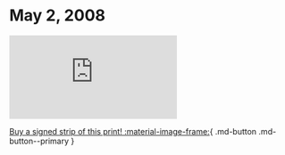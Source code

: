 # May 2, 2008

![](https://www.achewood.com/comic.php?date=05022008)

[Buy a signed strip of this print! :material-image-frame:](https://achewood-holiday-pop-up.myshopify.com/products/strip#05022008){ .md-button .md-button--primary }
